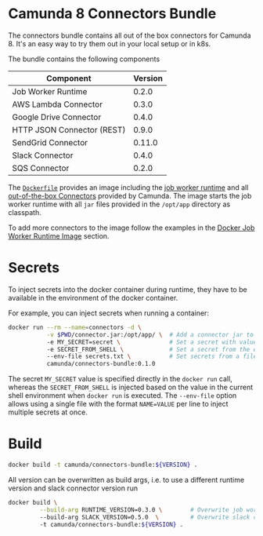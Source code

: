 # Camunda 8 Connectors Bundle

The connectors bundle contains all out of the box connectors for Camunda 8. It's an easy way to try them out in your local setup or in k8s.

The bundle contains the following components

| Component                  | Version |
| -------------------------- | ------- |
| Job Worker Runtime         | 0.2.0   |
| AWS Lambda Connector       | 0.3.0   |
| Google Drive Connector     | 0.4.0   |
| HTTP JSON Connector (REST) | 0.9.0   |
| SendGrid Connector         | 0.11.0  |
| Slack Connector            | 0.4.0   |
| SQS Connector              | 0.2.0   |

The [`Dockerfile`](./Dockerfile) provides an image including the [job worker runtime](https://github.com/camunda/connector-sdk/tree/main/runtime-job-worker)
and all [out-of-the-box Connectors](https://docs.camunda.io/docs/components/integration-framework/connectors/out-of-the-box-connectors/available-connectors-overview/)
provided by Camunda. The image starts the job worker runtime with all `jar`
files provided in the `/opt/app` directory as classpath.

To add more connectors to the image follow the examples in the [Docker Job Worker Runtime Image](https://github.com/camunda/connector-sdk/tree/main/runtime-job-worker#docker-job-worker-runtime-image)
section.

# Secrets

To inject secrets into the docker container during runtime, they have to be
available in the environment of the docker container.

For example, you can inject secrets when running a container:

```bash
docker run --rm --name=connectors -d \
           -v $PWD/connector.jar:/opt/app/ \  # Add a connector jar to the classpath
           -e MY_SECRET=secret \              # Set a secret with value
           -e SECRET_FROM_SHELL \             # Set a secret from the environment
           --env-file secrets.txt \           # Set secrets from a file
           camunda/connectors-bundle:0.1.0
```

The secret `MY_SECRET` value is specified directly in the `docker run` call,
whereas the `SECRET_FROM_SHELL` is injected based on the value in the
current shell environment when `docker run` is executed. The `--env-file`
option allows using a single file with the format `NAME=VALUE` per line
to inject multiple secrets at once.

# Build

```bash
docker build -t camunda/connectors-bundle:${VERSION} .
```

All version can be overwritten as build args, i.e. to use a different runtime version and slack connector version run

```bash
docker build \
         --build-arg RUNTIME_VERSION=0.3.0 \        # Overwrite job worker runtime version
         --build-arg SLACK_VERSION=0.5.0  \         # Overwrite slack connector version
         -t camunda/connectors-bundle:${VERSION} .
```
